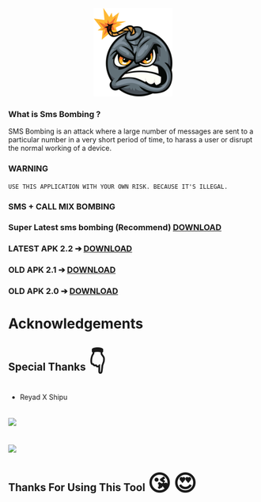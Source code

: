 <p align="center"><img src="https://github.com/BINOD-XD/RXS-SMS-BOMBER/blob/main/rxsbombing_2_15.png">

### What is Sms Bombing ?

SMS Bombing is an attack where a large number of messages are sent to a particular number in a very short period of time, to harass a user or disrupt the normal working of a device.

### WARNING

``
USE THIS APPLICATION WITH YOUR OWN RISK. BECAUSE IT'S ILLEGAL.
``

### SMS + CALL MIX BOMBING

### Super Latest sms bombing (Recommend) <a href="https://github.com/BINOD-XD/RXS-SMS-BOMBER/blob/main/Infinity.Bomber.recommended.apk?raw=true">DOWNLOAD</a>

### LATEST APK 2.2 ➔ <a href="https://github.com/BINOD-XD/RXS-SMS-BOMBER/blob/main/sms.bomber.2.2.apk?raw=true">DOWNLOAD</a>
### OLD APK 2.1 ➔ <a href="https://github.com/BINOD-XD/RXS-SMS-BOMBER/blob/main/rxs.sms.bomber.2.1.apk?raw=true">DOWNLOAD</a>

### OLD APK 2.0 ➔ <a href="https://github.com/BINOD-XD/RXS-SMS-BOMBER/blob/main/Rxs.Mix.Bomber.2.0.apk?raw=true">DOWNLOAD</a>

# Acknowledgements
## Special Thanks <span style='font-size:45px;'>&#128071;</span>
* Reyad X Shipu

## [<img src="https://www.pngmart.com/files/15/Circle-Facebook-Logo-PNG-Pic.png" width="50px"></i></b></h2>](https://www.facebook.com/reyadbross?mibextid=ZbWKwL)

## [<img src="https://png.pngtree.com/png-vector/20221018/ourmid/pngtree-whatsapp-mobile-software-icon-png-image_6315991.png" width="50px"></i></b></h2>](https://wa.me/+8801989861704)

## Thanks For Using This Tool <span style='font-size:45px;'>&#128536;</span> <span style='font-size:45px;'>&#128525;</span>
